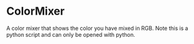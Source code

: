 # ColorMixer
A color mixer that shows the color you have mixed in RGB. Note this is a python script and can only be opened with python.
